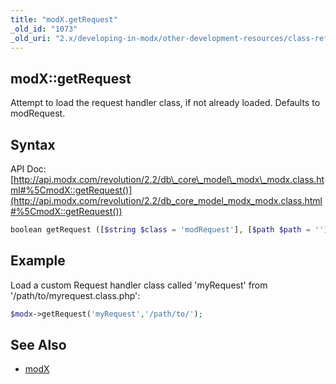 ```yaml
---
title: "modX.getRequest"
_old_id: "1073"
_old_uri: "2.x/developing-in-modx/other-development-resources/class-reference/modx/modx.getrequest"
---
```


## modX::getRequest

Attempt to load the request handler class, if not already loaded. Defaults to modRequest.

## Syntax

API Doc: [http://api.modx.com/revolution/2.2/db\_core\_model\_modx\_modx.class.html#%5CmodX::getRequest()](http://api.modx.com/revolution/2.2/db_core_model_modx_modx.class.html#%5CmodX::getRequest())

``` php 
boolean getRequest ([$string $class = 'modRequest'], [$path $path = ''])
```

## Example

Load a custom Request handler class called 'myRequest' from '/path/to/myrequest.class.php':

``` php 
$modx->getRequest('myRequest','/path/to/');
```

## See Also

- [modX](developing-in-modx/other-development-resources/class-reference/modx "modX")